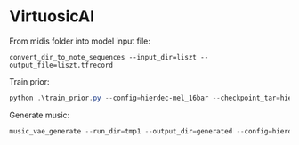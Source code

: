 # VirtuosicAI

From midis folder into model input file:
```
convert_dir_to_note_sequences --input_dir=liszt --output_file=liszt.tfrecord
```

Train prior:
```powershell
python .\train_prior.py --config=hierdec-mel_16bar --checkpoint_tar=hierdec-mel_16bar.tar --mode=train --run_dir=tmp1 --examples_path=priors_example\liszt.tfrecord
```

Generate music:
```powershell
music_vae_generate --run_dir=tmp1 --output_dir=generated --config=hierdec-mel_16bar
``` 